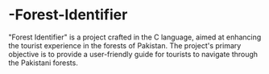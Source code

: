 # -Forest-Identifier
"Forest Identifier" is a project crafted in the C language, aimed at enhancing the tourist experience in the forests of Pakistan. The project's primary objective is to provide a user-friendly guide for tourists to navigate through the Pakistani forests.
